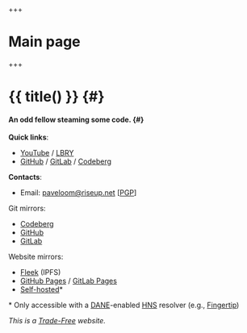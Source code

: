+++
# Main page
+++

# {{ title() }} {#}
#### An odd fellow steaming some code. {#}

**Quick links**:
- [YouTube](https://youtube.com/Paveloom) / [LBRY](https://odysee.com/@paveloom:e)
- [GitHub](https://github.com/Paveloom) / [GitLab](https://gitlab.com/paveloom) / [Codeberg](https://codeberg.org/paveloom)

**Contacts**:
- Email: [paveloom@riseup.net](mailto:paveloom@riseup.net) [[PGP](pgp.txt)]

Git mirrors:
- [Codeberg](https://codeberg.org/paveloom/pages)
- [GitHub](https://github.com/Paveloom/paveloom.github.io)
- [GitLab](https://gitlab.com/paveloom-g/personal/site)

Website mirrors:
- [Fleek](https://paveloom.on.fleek.co) (IPFS)
- [GitHub Pages](https://paveloom.github.io) / [GitLab Pages](https://paveloom-g.gitlab.io/personal/site)
- [Self-hosted](https://paveloom)*

\* Only accessible with a [DANE](https://datatracker.ietf.org/doc/html/rfc6698)-enabled [HNS](https://handshake.org) resolver (e.g., [Fingertip](https://impervious.com/fingertip))

*This is a [Trade-Free](https://www.trade-free.org/) website.*
